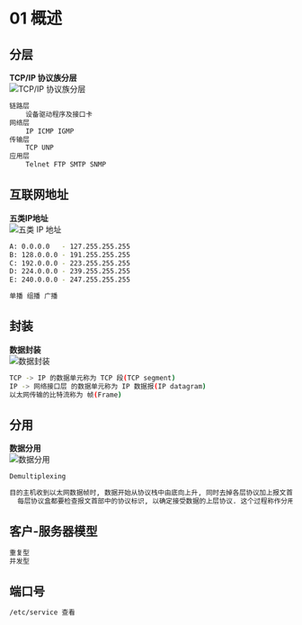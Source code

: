 # 01 概述

## 分层

**TCP/IP 协议族分层**<br>
<img :src="$withBase('/image/network/tcpip-illustrated/01/tcpip_002.png')" alt="TCP/IP 协议族分层">

```bash
链路层
    设备驱动程序及接口卡
网络层
    IP ICMP IGMP
传输层
    TCP UNP
应用层
    Telnet FTP SMTP SNMP
```

## 互联网地址

**五类IP地址**<br>
<img :src="$withBase('/image/network/tcpip-illustrated/01/ip_address_001.png')" alt="五类 IP 地址">

```bash
A: 0.0.0.0   - 127.255.255.255
B: 128.0.0.0 - 191.255.255.255
C: 192.0.0.0 - 223.255.255.255
D: 224.0.0.0 - 239.255.255.255
E: 240.0.0.0 - 247.255.255.255

单播 组播 广播
```

## 封装

**数据封装**<br>
<img :src="$withBase('/image/network/tcpip-illustrated/01/data_package_001.png')" alt="数据封装">

```bash
TCP -> IP 的数据单元称为 TCP 段(TCP segment)
IP -> 网络接口层 的数据单元称为 IP 数据报(IP datagram)
以太网传输的比特流称为 帧(Frame)
```

## 分用

**数据分用**<br>
<img :src="$withBase('/image/network/tcpip-illustrated/01/data_demultiplexing_001.png')" alt="数据分用">

```bash
Demultiplexing

目的主机收到以太网数据帧时, 数据开始从协议栈中由底向上升, 同时去掉各层协议加上报文首部.
  每层协议盒都要检查报文首部中的协议标识, 以确定接受数据的上层协议. 这个过程称作分用.
```

## 客户-服务器模型

```bash
重复型
并发型
```

## 端口号

```bash
/etc/service 查看
```